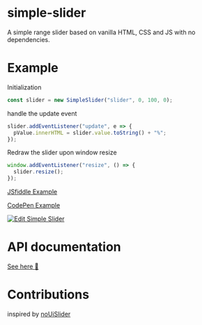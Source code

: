 # simple-slider

A simple range slider based on vanilla HTML, CSS and JS with no dependencies.

# Example

Initialization

```javascript
const slider = new SimpleSlider("slider", 0, 100, 0);
```

handle the update event

```javascript
slider.addEventListener("update", e => {
  pValue.innerHTML = slider.value.toString() + "%";
});
```

Redraw the slider upon window resize

```javascript
window.addEventListener("resize", () => {
  slider.resize();
});
```

[JSfiddle Example](https://jsfiddle.net/danchitnis/pfevzy3h)

[CodePen Example](https://codepen.io/danchitnis/pen/ZEGYdav)

[![Edit Simple Slider](https://codesandbox.io/static/img/play-codesandbox.svg)](https://codesandbox.io/s/simple-slider-bl267?fontsize=14&hidenavigation=1&theme=dark)

# API documentation

[See here 🧾](https://danchitnis.github.io/simple-slider/docs)

# Contributions

inspired by [noUiSlider](https://github.com/leongersen/noUiSlider/)
